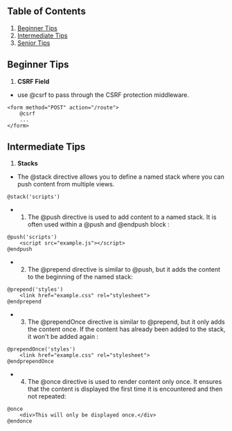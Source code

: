 ## Table of Contents

1. [Beginner Tips](#beginner-tips)
2. [Intermediate Tips](#intermediate-tips)
3. [Senior Tips](#senior-tips)

## Beginner Tips 

1. **CSRF Field** 
- use @csrf to pass through the CSRF protection middleware.
```blade
<form method="POST" action="/route">
    @csrf
    ...
</form>
 ```

## Intermediate Tips 

1. **Stacks** 
- The @stack directive allows you to define a named stack where you can push content from multiple views. 
```blade
@stack('scripts')
 ```

- 1) The @push directive is used to add content to a named stack. It is often used within a @push and @endpush block : 
```blade
@push('scripts')
    <script src="example.js"></script>
@endpush
 ```
- 2) The @prepend directive is similar to @push, but it adds the content to the beginning of the named stack:
```blade
@prepend('styles')
    <link href="example.css" rel="stylesheet">
@endprepend
 ```
- 3) The @prependOnce directive is similar to @prepend, but it only adds the content once. If the content has already been added to the stack, it won't be added again :
```blade
@prependOnce('styles')
    <link href="example.css" rel="stylesheet">
@endprependOnce
 ```

- 4) The @once directive is used to render content only once. It ensures that the content is displayed the first time it is encountered and then not repeated:
```blade
@once
    <div>This will only be displayed once.</div>
@endonce
 ```
